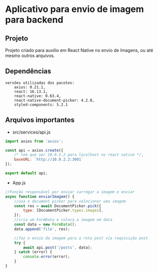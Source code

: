 # Aplicativo para envio de imagem para backend

## Projeto

Projeto criado para auxilio em React Native no envio de Imagens, ou até mesmo outros arquivos.

## Dependências

```
versões utilizadas dos pacotes:
    axios: 0.21.1,
    react: 16.13.1,
    react-native: 0.63.4,
    react-native-document-picker: 4.2.0,
    styled-components: 5.2.1
```

## Arquivos importantes

-   src/services/api.js

```javascript
import axios from 'axios';

const api = axios.create({
    /* tem que ser 10.0.2.2 para localhost no react native */,
    baseURL: `http://10.0.2.2:3001`
});

export default api;
```

-   App.js

```javascript
//Função responsável por enviar carregar a imagem e enviar
async function enviarImagem() {
	//usa o document picker para selecionar uma imagem
	const res = await DocumentPicker.pick({
		type: [DocumentPicker.types.images],
	});
	//cria um FormData e coloca a imagem em data
	const data = new FormData();
	data.append('file', res);

	//faz o envio da imagem para a rota post via requisição post
	try {
		await api.post('/posts', data);
	} catch (error) {
		console.error(error);
	}
}
```
